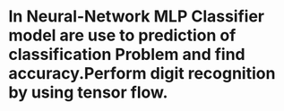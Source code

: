 # In Neural-Network MLP Classifier model are use to prediction of classification Problem and find accuracy.Perform digit recognition by using tensor flow. 
